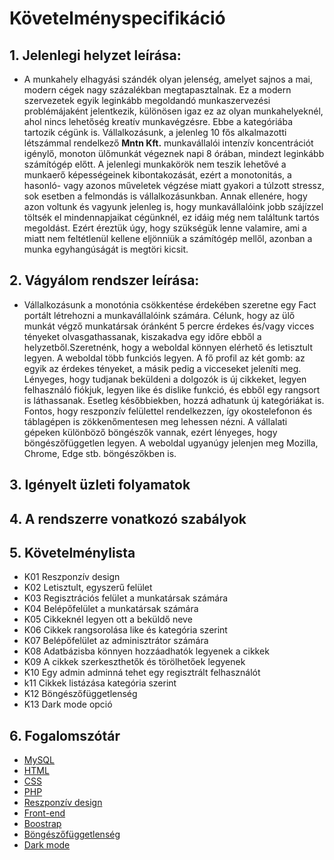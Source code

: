# Követelményspecifikáció

## 1. Jelenlegi helyzet leírása:
- A munkahely elhagyási szándék olyan jelenség, amelyet sajnos a mai, modern cégek nagy százalékban megtapasztalnak. 
Ez a modern szervezetek egyik leginkább megoldandó munkaszervezési problémájaként jelentkezik, különösen igaz ez az 
olyan munkahelyeknél, ahol nincs lehetőség kreatív munkavégzésre. Ebbe a kategóriába tartozik cégünk is.
Vállalkozásunk, a jelenleg 10 fős alkalmazotti létszámmal rendelkező **Mntn Kft.** munkavállalói intenzív koncentrációt 
igénylő, monoton ülőmunkát végeznek napi 8 órában, mindezt leginkább számítógép előtt.
A jelenlegi munkakörök nem teszik lehetővé a munkaerő képességeinek kibontakozását, ezért a monotonitás, a hasonló- 
vagy azonos műveletek végzése miatt gyakori a túlzott stressz, sok esetben a felmondás is vállalkozásunkban.
Annak ellenére, hogy azon voltunk és vagyunk jelenleg is, hogy munkavállalóink jobb szájízzel töltsék el mindennapjaikat
cégünknél, ez idáig még nem találtunk tartós megoldást. Ezért éreztük úgy, hogy szükségük lenne valamire, ami a miatt nem
feltétlenül kellene eljönniük a számítógép mellől, azonban a munka egyhangúságát is megtöri kicsit.

## 2. Vágyálom rendszer leírása:
- Vállalkozásunk a monotónia csökkentése érdekében szeretne egy Fact portált létrehozni a munkavállalóink számára. Célunk, hogy az ülő munkát végző munkatársak óránként 5 percre érdekes és/vagy vicces tényeket olvasgathassanak, kiszakadva egy időre ebből a helyzetből.Szeretnénk, hogy a weboldal könnyen elérhető és letisztult legyen. A weboldal több funkciós legyen. A fő profil az két gomb: az egyik az érdekes tényeket, a másik pedig a vicceseket jeleníti meg. Lényeges, hogy tudjanak beküldeni a dolgozók is új cikkeket, legyen felhasználó fiókjuk, legyen like és dislike funkció, és ebből egy rangsort is láthassanak. Esetleg későbbiekben, hozzá adhatunk új kategóriákat is. Fontos, hogy reszponzív felülettel rendelkezzen, így okostelefonon és táblagépen is zökkenőmentesen meg lehessen nézni. A vállalati gépeken különböző böngészők vannak, ezért lényeges, hogy böngészőfüggetlen legyen. A weboldal ugyanúgy jelenjen meg Mozilla, Chrome, Edge stb. böngészőkben is.

## 3. Igényelt üzleti folyamatok

## 4. A rendszerre vonatkozó szabályok

## 5. Követelménylista
- K01 Reszponzív design
- K02 Letisztult, egyszerű felület
- K03 Regisztrációs felület a munkatársak számára
- K04 Belépőfelület a munkatársak számára
- K05 Cikkeknél legyen ott a beküldő neve
- K06 Cikkek rangsorolása like és kategória szerint
- K07 Belépőfelület az adminisztrátor számára
- K08 Adatbázisba könnyen hozzáadhatók legyenek a cikkek
- K09 A cikkek szerkeszthetők és törölhetőek legyenek
- K10 Egy admin adminná tehet egy regisztrált felhasználót
- k11 Cikkek listázása kategória szerint
- K12 Böngészőfüggetlenség
- K13 Dark mode opció

## 6. Fogalomszótár
- [MySQL](https://en.wikipedia.org/wiki/MySQL)
- [HTML](https://hu.wikipedia.org/wiki/HTML)
- [CSS](https://hu.wikipedia.org/wiki/Cascading_Style_Sheets)
- [PHP]( https://en.wikipedia.org/wiki/PHP)
- [Reszponzív design](https://en.wikipedia.org/wiki/Responsive_web_design)
- [Front-end](https://en.wikipedia.org/wiki/Front-end_web_development)
- [Boostrap](https://en.wikipedia.org/wiki/Bootstrap_(front-end_framework))
- [Böngészőfüggetlenség](https://en.wikipedia.org/wiki/Cross-browser_compatibility)
- [Dark mode]( https://en.wikipedia.org/wiki/Light-on-dark_color_scheme)
